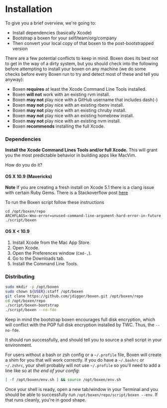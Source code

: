 # Installation

To give you a brief overview, we're going to:

* Install dependencies (basically Xcode)
* Bootstrap a boxen for your self/team/org/company
* Then convert your local copy of that boxen to the post-bootstrapped version

There are a few potential conflicts to keep in mind.
Boxen does its best not to get in the way of a dirty system,
but you should check into the following before attempting to install your
boxen on any machine (we do some checks before every Boxen run to try
and detect most of these and tell you anyway):

* Boxen __requires__ at least the Xcode Command Line Tools installed.
* Boxen __will not__ work with an existing rvm install.
* Boxen __may not__ play nice with a GitHub username that includes dash(-)
* Boxen __may not__ play nice with an existing rbenv install.
* Boxen __may not__ play nice with an existing chruby install.
* Boxen __may not__ play nice with an existing homebrew install.
* Boxen __may not__ play nice with an existing nvm install.
* Boxen __recommends__ installing the full Xcode.


### Dependencies

**Install the Xcode Command Lines Tools and/or full Xcode.**
This will grant you the most predictable behavior in building apps like
MacVim.

How do you do it?


#### OS X 10.9 (Mavericks)

**Note**
If you are creating a fresh install on Xcode 5.1 there is a clang issue with
certain Ruby Gems. There is a Stackoverflow post [here](http://stackoverflow.com/questions/22352838/ruby-gem-install-json-fails-on-mavericks-and-xcode-5-1-unknown-argument-mul)

To run the Boxen script follow these instructions
```
cd /opt/boxen/repo
ARCHFLAGS=-Wno-error=unused-command-line-argument-hard-error-in-future ./script/boxen
```

#### OS X < 10.9

1. Install Xcode from the Mac App Store.
1. Open Xcode.
1. Open the Preferences window (`Cmd-,`).
1. Go to the Downloads tab.
1. Install the Command Line Tools.


### Distributing

``` sh
sudo mkdir -p /opt/boxen
sudo chown ${USER}:staff /opt/boxen
git clone https://github.com/jdigger/boxen.git /opt/boxen/repo
cd /opt/boxen/repo
./script/boxen-bootstrap
./script/boxen --no-fde
```

Keep in mind the bootstrap boxen encourages full disk encryption, which will conflict
with the PGP full disk encryption installed by TWC.  Thus, the  `--no-fde`.

It should run successfully, and should tell you to source a shell script
in your environment.

For users without a bash or zsh config or a `~/.profile` file,
Boxen will create a shim for you that will work correctly.
If you do have a `~/.bashrc` or `~/.zshrc`, your shell probably will not use
`~/.profile` so you'll need to add a line like so at _the end of your config_:

``` sh
[ -f /opt/boxen/env.sh ] && source /opt/boxen/env.sh
```

Once your shell is ready, open a new tab/window in your Terminal
and you should be able to successfully run `/opt/boxen/repo/script/boxen --env`.
If that runs cleanly, you're in good shape.
